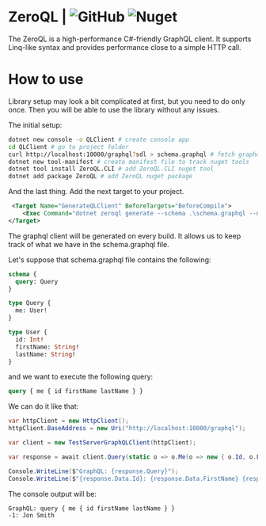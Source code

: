 # ZeroQL | ![GitHub](https://img.shields.io/github/license/byme8/ZeroQL?color=blue&style=flat-square) ![Nuget](https://img.shields.io/nuget/v/zeroql?color=blue&style=flat-square)

The ZeroQL is a high-performance C#-friendly GraphQL client. It supports Linq-like syntax and provides performance close to a simple HTTP call.

# How to use

Library setup may look a bit complicated at first, but you need to do only once.
Then you will be able to use the library without any issues.

The initial setup:
``` bash
dotnet new console -o QLClient # create console app
cd QLClient # go to project folder
curl http://localhost:10000/graphql?sdl > schema.graphql # fetch graphql schema from server(depends on your web server)
dotnet new tool-manifest # create manifest file to track nuget tools
dotnet tool install ZeroQL.CLI # add ZeroQL.CLI nuget tool
dotnet add package ZeroQL # add ZeroQL nuget package
```

And the last thing. Add the next target to your project.
``` xml
 <Target Name="GenerateQLClient" BeforeTargets="BeforeCompile">
    <Exec Command="dotnet zeroql generate --schema .\schema.graphql --namespace TestServer.Client --client-name TestServerGraphQLClient --output Generated/GraphQL.g.cs" />
</Target>
```

The graphql client will be generated on every build.
It allows us to keep track of what we have in the schema.graphql file.

Let's suppose that schema.graphql file contains the following:
``` graphql
schema {
  query: Query
}

type Query {
  me: User!
}

type User {
  id: Int!
  firstName: String!
  lastName: String!
}
```

and we want to execute the following query:
``` graphql
query { me { id firstName lastName } }
```

We can do it like that:
``` csharp
var httpClient = new HttpClient();
httpClient.BaseAddress = new Uri("http://localhost:10000/graphql");

var client = new TestServerGraphQLClient(httpClient);

var response = await client.Query(static o => o.Me(o => new { o.Id, o.FirstName, o.LastName }));

Console.WriteLine($"GraphQL: {response.Query}");
Console.WriteLine($"{response.Data.Id}: {response.Data.FirstName} {response.Data.LastName}");
```

The console output will be:
```
GraphQL: query { me { id firstName lastName } }
-1: Jon Smith
```

